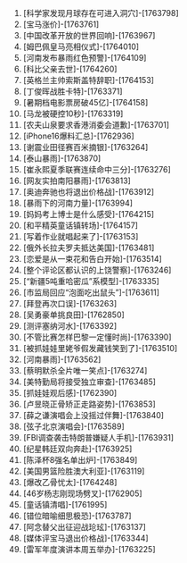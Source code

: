 
1. [科学家发现月球存在可进入洞穴]-[1763798]
1. [宝马涨价]-[1763761]
1. [中国改革开放的世界回响]-[1763967]
1. [姆巴佩皇马亮相仪式]-[1764010]
1. [河南发布暴雨红色预警]-[1764109]
1. [科比父亲去世]-[1764260]
1. [英格兰主帅索斯盖特辞职]-[1764153]
1. [丁俊晖战胜卡特]-[1763371]
1. [暑期档电影票房破45亿]-[1764158]
1. [马龙被硬控10秒]-[1763319]
1. [农夫山泉要求香港消委会道歉]-[1763701]
1. [iPhone16爆料汇总]-[1762936]
1. [谢震业田径赛百米摘银]-[1763264]
1. [泰山暴雨]-[1763870]
1. [崔永熙夏季联赛连续命中三分]-[1763276]
1. [网友实拍南阳暴雨]-[1763813]
1. [奥迪奔驰也将退出价格战]-[1763912]
1. [暴雨下的河南力量]-[1763994]
1. [妈妈考上博士是什么感受]-[1764215]
1. [和平精英童话镇转场]-[1764157]
1. [写着作业就唱起来了]-[1763153]
1. [俄外长拉夫罗夫抵达美国]-[1763481]
1. [恋爱是从一束花和告白开始]-[1763514]
1. [整个评论区都认识的上饶警察]-[1763246]
1. [“新疆5吨重哈密瓜”系模型]-[1763335]
1. [市监局回应“泡面吃出鼠头”]-[1763611]
1. [拜登再次口误]-[1763263]
1. [吴勇豪单挑良田]-[1762850]
1. [测评塞纳河水]-[1763392]
1. [不管比赛怎样巴黎一定懂时尚]-[1763390]
1. [被抓娃娃里姥爷假发藏钱笑到了]-[1763510]
1. [河南暴雨]-[1763562]
1. [蔡明默杀全片唯一笑点]-[1763274]
1. [美特勤局将接受独立审查]-[1763485]
1. [抓娃娃观后感]-[1762390]
1. [卢昱晓正骨矫正走路姿势]-[1763853]
1. [薛之谦演唱会上没摇过伴舞]-[1763840]
1. [弦子北京演唱会]-[1763589]
1. [FBI调查袭击特朗普嫌疑人手机]-[1763931]
1. [纪星韩廷双向奔赴]-[1763925]
1. [陈泽杯8强名单出炉]-[1763849]
1. [美国男篮险胜澳大利亚]-[1763119]
1. [爆改乙骨忧太]-[1764248]
1. [46岁杨志刚现场劈叉]-[1762905]
1. [童话镇清唱]-[1761995]
1. [错位暗喻细思极恐]-[1763787]
1. [阿念替父出征迎战玱玹]-[1763137]
1. [媒体评宝马退出价格战]-[1763344]
1. [雷军年度演讲本周五举办]-[1763225]
